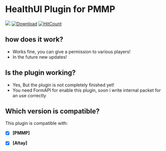 # HealthUI Plugin for PMMP

[![](https://poggit.pmmp.io/shield.state/HealthUI)](https://poggit.pmmp.io/p/HealthUI)
[![Download](https://img.shields.io/badge/download-latest-blue.svg)](https://poggit.pmmp.io/r/38059/HealthUI.phar)
[![HitCount](http://hits.dwyl.io/SuperKali/HealthUI.svg)](http://hits.dwyl.io/SuperKali/HealthUI)

## how does it work?
* Works fine, you can give a permission to various players!
* In the future new updates!

## Is the plugin working?

* Yes, But the plugin is not completely finished yet!
* You need FormAPI for enable this plugin, soon i write internal packet for an use correctly

## Which version is compatible?

This plugin is compatible with:
- [x] **[PMMP]**
- [x] **[Altay]**

